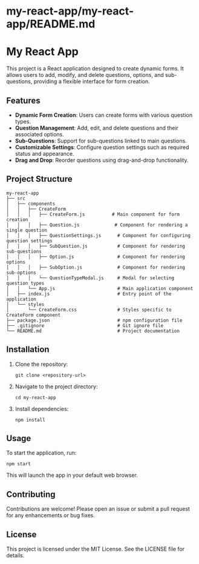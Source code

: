 # my-react-app/my-react-app/README.md

# My React App

This project is a React application designed to create dynamic forms. It allows users to add, modify, and delete questions, options, and sub-questions, providing a flexible interface for form creation.

## Features

- **Dynamic Form Creation**: Users can create forms with various question types.
- **Question Management**: Add, edit, and delete questions and their associated options.
- **Sub-Questions**: Support for sub-questions linked to main questions.
- **Customizable Settings**: Configure question settings such as required status and appearance.
- **Drag and Drop**: Reorder questions using drag-and-drop functionality.

## Project Structure

```
my-react-app
├── src
│   ├── components
│   │   ├── CreateForm
│   │   │   ├── CreateForm.js          # Main component for form creation
│   │   │   ├── Question.js             # Component for rendering a single question
│   │   │   ├── QuestionSettings.js      # Component for configuring question settings
│   │   │   ├── SubQuestion.js           # Component for rendering sub-questions
│   │   │   ├── Option.js                # Component for rendering options
│   │   │   ├── SubOption.js             # Component for rendering sub-options
│   │   │   └── QuestionTypeModal.js     # Modal for selecting question types
│   │   └── App.js                       # Main application component
│   ├── index.js                         # Entry point of the application
│   └── styles
│       └── CreateForm.css               # Styles specific to CreateForm component
├── package.json                         # npm configuration file
├── .gitignore                           # Git ignore file
└── README.md                            # Project documentation
```

## Installation

1. Clone the repository:
   ```
   git clone <repository-url>
   ```
2. Navigate to the project directory:
   ```
   cd my-react-app
   ```
3. Install dependencies:
   ```
   npm install
   ```

## Usage

To start the application, run:
```
npm start
```
This will launch the app in your default web browser.

## Contributing

Contributions are welcome! Please open an issue or submit a pull request for any enhancements or bug fixes.

## License

This project is licensed under the MIT License. See the LICENSE file for details.